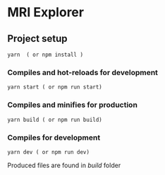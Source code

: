 # MRI Explorer

## Project setup

```
yarn  ( or npm install )
```

### Compiles and hot-reloads for development

```
yarn start ( or npm run start)
```

### Compiles and minifies for production

```
yarn build ( or npm run build)
```

### Compiles for development

```
yarn dev ( or npm run dev)
```

Produced files are found in _build_ folder
